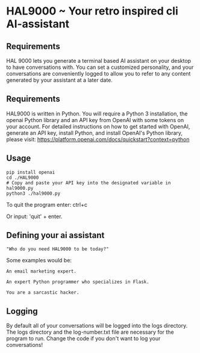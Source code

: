 # HAL9000 ~ Your retro inspired cli AI-assistant

## Requirements
HAL 9000 lets you generate a terminal based AI assistant on your desktop to have conversations with. You can set a customized personality, and your conversations are conveniently logged to allow you to refer to any content generated by your assistant at a later date.

## Requirements

HAL9000 is written in Python. You will require a Python 3 installation, the openai Python library and an API key from OpenAI with some tokens on your account. For detailed instructions on how to get started with OpenAI, generate an API key, install Python, and install OpenAI's Python library, please visit: https://platform.openai.com/docs/quickstart?context=python

## Usage

```git clone https://github.com/0x00wolf/HAL9000
pip install openai
cd ./HAL9000
# Copy and paste your API key into the designated variable in hal9000.py
python3 ./hal9000.py
```
To quit the program enter: ctrl+c

Or input: 'quit' + enter.

## Defining your ai assistant

`"Who do you need HAL9000 to be today?"`

Some examples would be:

`An email marketing expert.`

`An expert Python programmer who specializes in Flask.`

`You are a sarcastic hacker.`

## Logging

By default all of your conversations will be logged into the logs directory. The logs directory and the log-number.txt file are necessary for the program to run. Change the code if you don't want to log your conversations!
